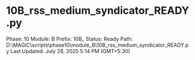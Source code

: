 # 10B_rss_medium_syndicator_READY.py

Phase: 10
Module: B
Prefix: 10B_
Status: Ready
Path: D:\MAGIC\scripts\phase10\module_B\10B_rss_medium_syndicator_READY.py
Last Updated: July 28, 2025 5:14 PM (GMT+5:30)